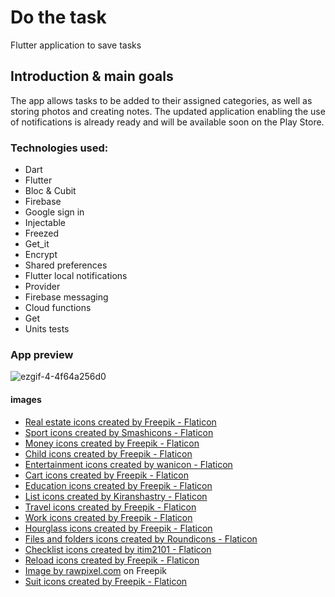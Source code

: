 # Do the task

Flutter application to save tasks
## Introduction & main goals

The app allows tasks to be added to their assigned categories, as well as storing photos and creating notes. 
The updated application enabling the use of notifications is already ready and will be available soon on the Play Store.
### Technologies used:
- Dart
- Flutter
- Bloc & Cubit
- Firebase
- Google sign in
- Injectable
- Freezed
- Get_it
- Encrypt 
- Shared preferences
- Flutter local notifications
- Provider
- Firebase messaging
- Cloud functions
- Get
- Units tests

### App preview
![ezgif-4-4f64a256d0](https://user-images.githubusercontent.com/119192369/232629486-a51e6ebc-6fdb-483c-aca0-0128624ea693.gif)

#### images
- <a href="https://www.flaticon.com/free-icons/real-estate" title="real estate icons">Real estate icons created by Freepik - Flaticon</a>
- <a href="https://www.flaticon.com/free-icons/sport" title="sport icons">Sport icons created by Smashicons - Flaticon</a>
- <a href="https://www.flaticon.com/free-icons/money" title="money icons">Money icons created by Freepik - Flaticon</a>
- <a href="https://www.flaticon.com/free-icons/child" title="child icons">Child icons created by Freepik - Flaticon</a>
- <a href="https://www.flaticon.com/free-icons/entertainment" title="entertainment icons">Entertainment icons created by wanicon - Flaticon</a>
- <a href="https://www.flaticon.com/free-icons/cart" title="cart icons">Cart icons created by Freepik - Flaticon</a>
- <a href="https://www.flaticon.com/free-icons/education" title="education icons">Education icons created by Freepik - Flaticon</a>
- <a href="https://www.flaticon.com/free-icons/list" title="list icons">List icons created by Kiranshastry - Flaticon</a>
- <a href="https://www.flaticon.com/free-icons/travel" title="travel icons">Travel icons created by Freepik - Flaticon</a>
- <a href="https://www.flaticon.com/free-icons/work" title="work icons">Work icons created by Freepik - Flaticon</a>
- <a href="https://www.flaticon.com/free-icons/hourglass" title="hourglass icons">Hourglass icons created by Freepik - Flaticon</a>
- <a href="https://www.flaticon.com/free-icons/files-and-folders" title="files and folders icons">Files and folders icons created by Roundicons - Flaticon</a>
- <a href="https://www.flaticon.com/free-icons/checklist" title="checklist icons">Checklist icons created by itim2101 - Flaticon</a>
- <a href="https://www.flaticon.com/free-icons/reload" title="reload icons">Reload icons created by Freepik - Flaticon</a>
- <a href="https://www.freepik.com/free-vector/illustration-checklist-clipboard_3232517.htm#query=checklist&position=3&from_view=search&track=sph">Image by rawpixel.com</a> on Freepik
- <a href="https://www.flaticon.com/free-icons/suit" title="suit icons">Suit icons created by Freepik - Flaticon</a>

